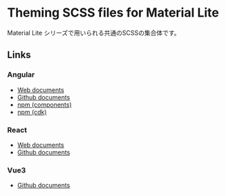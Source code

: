 # Theming SCSS files for Material Lite
Material Lite シリーズで用いられる共通のSCSSの集合体です。


## Links
### Angular
- [Web documents](https://material-lite.web.app/angular)
- [Github documents](https://github.com/junpei10/material-lite/tree/main/angular#readme)
- [npm (components)](https://www.npmjs.com/package/@material-lite/angular)
- [npm (cdk)](https://www.npmjs.com/package/@material-lite/angular-cdk)


### React
- [Web documents](https://material-lite.web.app/react)
- [Github documents](https://github.com/junpei10/material-lite/tree/main/react#readme)
<!-- - [npm (components)](https://www.npmjs.com/package/@material-lite/react) -->
<!-- - [npm (cdk)](https://www.npmjs.com/package/@material-lite/react-cdk) -->


### Vue3
<!-- - [Web documents](https://material-lite.web.app/vue3) -->
- [Github documents](https://github.com/junpei10/material-lite/tree/main/vue3#readme)
<!-- - [npm (components)](https://www.npmjs.com/package/@material-lite/vue3) -->
<!-- - [npm (cdk)](https://www.npmjs.com/package/@material-lite/vue3-cdk) -->
